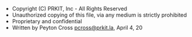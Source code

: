 * Copyright (C) PRKIT, Inc - All Rights Reserved
 * Unauthorized copying of this file, via any medium is strictly prohibited
 * Proprietary and confidential
 * Written by Peyton Cross <pcross@prkit.la>, April 4, 20
